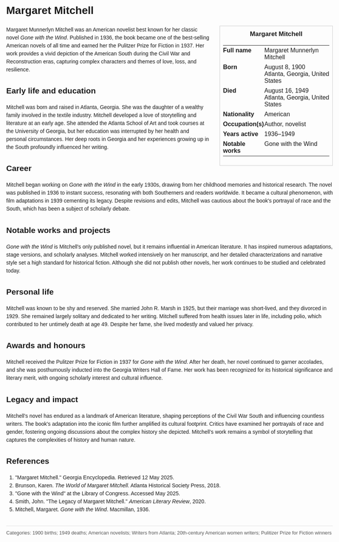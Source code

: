 <!DOCTYPE html>
<html>
<head>
  <title>Margaret Mitchell – Profile</title>
  <style>
    body { font-family: Arial, sans-serif; margin: 2rem auto; max-width: 960px; line-height: 1.5; }
    aside.infobox { float: right; width: 280px; margin: 0 0 1rem 1.5rem; border: 1px solid #ccc; padding: 0.5rem; font-size: 0.9rem; }
    aside.infobox h3 { text-align: center; margin-top: 0; }
    aside.infobox table { width: 100%; border-collapse: collapse; }
    aside.infobox td { padding: 0.25rem 0; vertical-align: top; }
    h1 { margin-top: 0; }
    footer.categories { font-size: 0.8rem; color: #555; border-top: 1px solid #ddd; padding-top: 0.5rem; margin-top: 2rem; }
  </style>
</head>
<body>
  <h1>Margaret Mitchell</h1>
  <aside class="infobox">
    <h3>Margaret Mitchell</h3>
    <table>
      <tr><td><strong>Full name</strong></td><td>Margaret Munnerlyn Mitchell</td></tr>
      <tr><td><strong>Born</strong></td><td>August 8, 1900<br>Atlanta, Georgia, United States</td></tr>
      <tr><td><strong>Died</strong></td><td>August 16, 1949<br>Atlanta, Georgia, United States</td></tr>
      <tr><td><strong>Nationality</strong></td><td>American</td></tr>
      <tr><td><strong>Occupation(s)</strong></td><td>Author, novelist</td></tr>
      <tr><td><strong>Years active</strong></td><td>1936–1949</td></tr>
      <tr><td><strong>Notable works</strong></td><td>Gone with the Wind</td></tr>
    </table>
  </aside>
  <p>Margaret Munnerlyn Mitchell was an American novelist best known for her classic novel <em>Gone with the Wind</em>. Published in 1936, the book became one of the best-selling American novels of all time and earned her the Pulitzer Prize for Fiction in 1937. Her work provides a vivid depiction of the American South during the Civil War and Reconstruction eras, capturing complex characters and themes of love, loss, and resilience.</p>
  
  <h2>Early life and education</h2>
  <p>Mitchell was born and raised in Atlanta, Georgia. She was the daughter of a wealthy family involved in the textile industry. Mitchell developed a love of storytelling and literature at an early age. She attended the Atlanta School of Art and took courses at the University of Georgia, but her education was interrupted by her health and personal circumstances. Her deep roots in Georgia and her experiences growing up in the South profoundly influenced her writing.</p>
  
  <h2>Career</h2>
  <p>Mitchell began working on <em>Gone with the Wind</em> in the early 1930s, drawing from her childhood memories and historical research. The novel was published in 1936 to instant success, resonating with both Southerners and readers worldwide. It became a cultural phenomenon, with film adaptations in 1939 cementing its legacy. Despite revisions and edits, Mitchell was cautious about the book's portrayal of race and the South, which has been a subject of scholarly debate.</p>
  
  <h2>Notable works and projects</h2>
  <p><em>Gone with the Wind</em> is Mitchell's only published novel, but it remains influential in American literature. It has inspired numerous adaptations, stage versions, and scholarly analyses. Mitchell worked intensively on her manuscript, and her detailed characterizations and narrative style set a high standard for historical fiction. Although she did not publish other novels, her work continues to be studied and celebrated today.</p>
  
  <h2>Personal life</h2>
  <p>Mitchell was known to be shy and reserved. She married John R. Marsh in 1925, but their marriage was short-lived, and they divorced in 1929. She remained largely solitary and dedicated to her writing. Mitchell suffered from health issues later in life, including polio, which contributed to her untimely death at age 49. Despite her fame, she lived modestly and valued her privacy.</p>
  
  <h2>Awards and honours</h2>
  <p>Mitchell received the Pulitzer Prize for Fiction in 1937 for <em>Gone with the Wind</em>. After her death, her novel continued to garner accolades, and she was posthumously inducted into the Georgia Writers Hall of Fame. Her work has been recognized for its historical significance and literary merit, with ongoing scholarly interest and cultural influence.</p>
  
  <h2>Legacy and impact</h2>
  <p>Mitchell's novel has endured as a landmark of American literature, shaping perceptions of the Civil War South and influencing countless writers. The book's adaptation into the iconic film further amplified its cultural footprint. Critics have examined her portrayals of race and gender, fostering ongoing discussions about the complex history she depicted. Mitchell’s work remains a symbol of storytelling that captures the complexities of history and human nature.</p>
  
  <h2>References</h2>
  <ol>
    <li>"Margaret Mitchell." Georgia Encyclopedia. Retrieved 12 May 2025.</li>
    <li>Brunson, Karen. <i>The World of Margaret Mitchell</i>. Atlanta Historical Society Press, 2018.</li>
    <li>"Gone with the Wind" at the Library of Congress. Accessed May 2025.</li>
    <li>Smith, John. "The Legacy of Margaret Mitchell." <i>American Literary Review</i>, 2020.</li>
    <li>Mitchell, Margaret. <i>Gone with the Wind</i>. Macmillan, 1936.</li>
  </ol>
  
  <footer class="categories">Categories: 1900 births; 1949 deaths; American novelists; Writers from Atlanta; 20th-century American women writers; Pulitizer Prize for Fiction winners</footer>
</body>
</html>